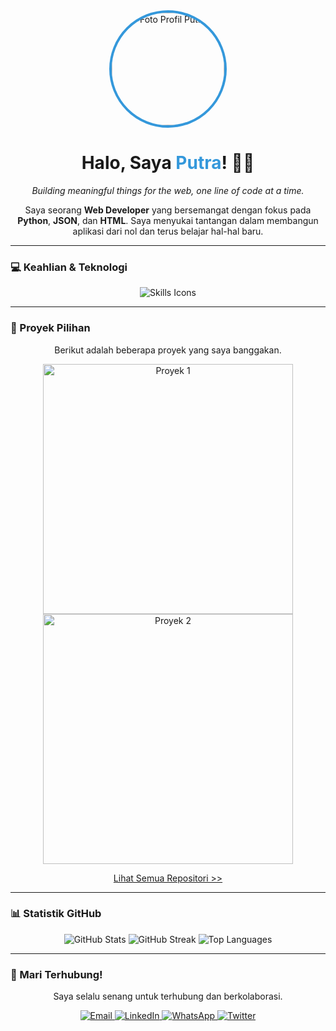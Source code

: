 <div align="center">
  <img src="https://i.imgur.com/your-profile-picture.png" alt="Foto Profil Putra" width="180" style="border-radius: 50%; border: 4px solid #3498db;">
  <h1>Halo, Saya <span style="color: #3498db;">Putra</span>! 👨‍💻</h1>
  <p><i>Building meaningful things for the web, one line of code at a time.</i></p>
</div>

<p align="center">
  Saya seorang <b>Web Developer</b> yang bersemangat dengan fokus pada <b>Python</b>, <b>JSON</b>, dan <b>HTML</b>. Saya menyukai tantangan dalam membangun aplikasi dari nol dan terus belajar hal-hal baru.
</p>

---

### 💻 Keahlian & Teknologi

<div align="center">
  <img src="https://skillicons.dev/icons?i=python,html,json,git,github,vscode,linux" alt="Skills Icons">
</div>

---

### 🚀 Proyek Pilihan

<p align="center">
  Berikut adalah beberapa proyek yang saya banggakan.
</p>

<div align="center">
  <img src="https://github-readme-stats.vercel.app/api/pin/?username=your-github-username&repo=your-pinned-repo-1&theme=blue-green" alt="Proyek 1" width="400" />
  <img src="https://github-readme-stats.vercel.app/api/pin/?username=your-github-username&repo=your-pinned-repo-2&theme=blue-green" alt="Proyek 2" width="400" />
</div>

<p align="center">
  <a href="https://github.com/your-github-username?tab=repositories" target="_blank">Lihat Semua Repositori >></a>
</p>

---

### 📊 Statistik GitHub

<div align="center">
  <img src="https://github-readme-stats.vercel.app/api?username=your-github-username&show_icons=true&theme=blue-green&hide_rank=true" alt="GitHub Stats">
  <img src="https://github-readme-streak-stats.herokuapp.com/?user=your-github-username&theme=blue-green" alt="GitHub Streak">
  <img src="https://github-readme-stats.vercel.app/api/top-langs/?username=your-github-username&layout=compact&theme=blue-green" alt="Top Languages">
</div>

---

### 👋 Mari Terhubung!

<p align="center">
  Saya selalu senang untuk terhubung dan berkolaborasi.
</p>

<div align="center">
  <a href="mailto:email-anda@gmail.com" target="_blank">
    <img src="https://img.shields.io/badge/Email-D14836?style=for-the-badge&logo=gmail&logoColor=white" alt="Email">
  </a>
  <a href="https://linkedin.com/in/your-linkedin-profile" target="_blank">
    <img src="https://img.shields.io/badge/LinkedIn-0077B5?style=for-the-badge&logo=linkedin&logoColor=white" alt="LinkedIn">
  </a>
  <a href="https://wa.me/6281234567890" target="_blank">
    <img src="https://img.shields.io/badge/WhatsApp-25D366?style=for-the-badge&logo=whatsapp&logoColor=white" alt="WhatsApp">
  </a>
  <a href="https://twitter.com/your-twitter-profile" target="_blank">
    <img src="https://img.shields.io/badge/Twitter-1DA1F2?style=for-the-badge&logo=twitter&logoColor=white" alt="Twitter">
  </a>
</div>
